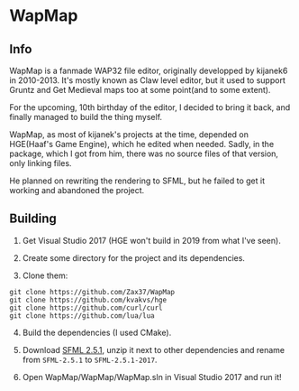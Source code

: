 # WapMap

## Info

WapMap is a fanmade WAP32 file editor, originally developped by kijanek6 in 2010-2013.
It's mostly known as Claw level editor, but it used to support Gruntz and Get Medieval maps too at some point(and to some extent).

For the upcoming, 10th birthday of the editor, I decided to bring it back, and finally managed to build the thing myself.

WapMap, as most of kijanek's projects at the time, depended on HGE(Haaf's Game Engine), which he edited when needed.
Sadly, in the package, which I got from him, there was no source files of that version, only linking files.

He planned on rewriting the rendering to SFML, but he failed to get it working and abandoned the project.

## Building

1. Get Visual Studio 2017 (HGE won't build in 2019 from what I've seen).

2. Create some directory for the project and its dependencies.

3. Clone them:

```
git clone https://github.com/Zax37/WapMap
git clone https://github.com/kvakvs/hge
git clone https://github.com/curl/curl
git clone https://github.com/lua/lua
```

4. Build the dependencies (I used CMake).

5. Download [SFML 2.5.1](https://www.sfml-dev.org/files/SFML-2.5.1-windows-vc15-32-bit.zip), unzip it next to other dependencies and rename from `SFML-2.5.1` to `SFML-2.5.1-2017`.

6. Open WapMap/WapMap/WapMap.sln in Visual Studio 2017 and run it!
